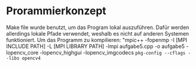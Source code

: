 # Prorammierkonzept

Make file wurde benutzt, um das Program lokal auszuführen.
Dafür werden allerdings lokale Pfade verwendet, weshalb es nicht auf anderen Systemen funktioniert.
Um das Programm zu kompilieren:
"mpic++ -fopenmp -I [MPI INCLUDE PATH] -L [MPI LIBRARY PATH] -lmpi aufgabe5.cpp -o aufgabe5 -lopencv_core -lopencv_highgui -lopencv_imgcodecs `pkg-config --cflags --libs opencv4`
